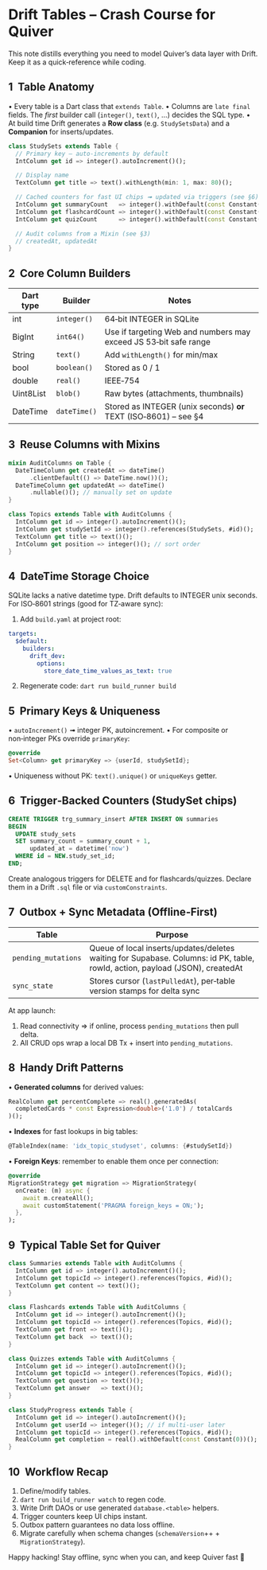 # Drift Tables – Crash Course for **Quiver**

This note distills everything you need to model Quiver’s data layer with Drift. Keep it as a quick‑reference while coding.

## 1  Table Anatomy

• Every table is a Dart class that `extends Table`.
• Columns are `late final` fields. The *first* builder call (`integer()`, `text()`, …) decides the SQL type.
• At build time Drift generates a **Row class** (e.g. `StudySetsData`) and a **Companion** for inserts/updates.

```dart
class StudySets extends Table {
  // Primary key – auto‑increments by default
  IntColumn get id => integer().autoIncrement()();

  // Display name
  TextColumn get title => text().withLength(min: 1, max: 80)();

  // Cached counters for fast UI chips ➟ updated via triggers (see §6)
  IntColumn get summaryCount   => integer().withDefault(const Constant(0))();
  IntColumn get flashcardCount => integer().withDefault(const Constant(0))();
  IntColumn get quizCount      => integer().withDefault(const Constant(0))();

  // Audit columns from a Mixin (see §3)
  // createdAt, updatedAt
}
```

## 2  Core Column Builders

| Dart type | Builder      | Notes                                                            |
| --------- | ------------ | ---------------------------------------------------------------- |
| int       | `integer()`  | 64‑bit INTEGER in SQLite                                         |
| BigInt    | `int64()`    | Use if targeting Web and numbers may exceed JS 53‑bit safe range |
| String    | `text()`     | Add `withLength()` for min/max                                   |
| bool      | `boolean()`  | Stored as 0 / 1                                                  |
| double    | `real()`     | IEEE‑754                                                         |
| Uint8List | `blob()`     | Raw bytes (attachments, thumbnails)                              |
| DateTime  | `dateTime()` | Stored as INTEGER (unix seconds) **or** TEXT (ISO‑8601) – see §4 |

## 3  Reuse Columns with Mixins

```dart
mixin AuditColumns on Table {
  DateTimeColumn get createdAt => dateTime()
      .clientDefault(() => DateTime.now())();
  DateTimeColumn get updatedAt => dateTime()
      .nullable()(); // manually set on update
}

class Topics extends Table with AuditColumns {
  IntColumn get id => integer().autoIncrement()();
  IntColumn get studySetId => integer().references(StudySets, #id)();
  TextColumn get title => text()();
  IntColumn get position => integer()(); // sort order
}
```

## 4  DateTime Storage Choice

SQLite lacks a native datetime type. Drift defaults to INTEGER unix seconds. For ISO‑8601 strings (good for TZ‑aware sync):

1. Add `build.yaml` at project root:

```yaml
targets:
  $default:
    builders:
      drift_dev:
        options:
          store_date_time_values_as_text: true
```

2. Regenerate code: `dart run build_runner build`

## 5  Primary Keys & Uniqueness

• `autoIncrement()` ➟ integer PK, autoincrement.
• For composite or non‑integer PKs override `primaryKey`:

```dart
@override
Set<Column> get primaryKey => {userId, studySetId};
```

• Uniqueness without PK: `text().unique()` or `uniqueKeys` getter.

## 6  Trigger‑Backed Counters (StudySet chips)

```sql
CREATE TRIGGER trg_summary_insert AFTER INSERT ON summaries
BEGIN
  UPDATE study_sets
  SET summary_count = summary_count + 1,
      updated_at = datetime('now')
  WHERE id = NEW.study_set_id;
END;
```

Create analogous triggers for DELETE and for flashcards/quizzes. Declare them in a Drift `.sql` file or via `customConstraints`.

## 7  Outbox + Sync Metadata (Offline‑First)

| Table               | Purpose                                                                                                                      |
| ------------------- | ---------------------------------------------------------------------------------------------------------------------------- |
| `pending_mutations` | Queue of local inserts/updates/deletes waiting for Supabase. Columns: id PK, table, rowId, action, payload (JSON), createdAt |
| `sync_state`        | Stores cursor (`lastPulledAt`), per‑table version stamps for delta sync                                                      |

At app launch:

1. Read connectivity ⇒ if online, process `pending_mutations` then pull delta.
2. All CRUD ops wrap a local DB Tx + insert into `pending_mutations`.

## 8  Handy Drift Patterns

• **Generated columns** for derived values:

```dart
RealColumn get percentComplete => real().generatedAs(
  completedCards * const Expression<double>('1.0') / totalCards
)();
```

• **Indexes** for fast lookups in big tables:

```dart
@TableIndex(name: 'idx_topic_studyset', columns: {#studySetId})
```

• **Foreign Keys**: remember to enable them once per connection:

```dart
@override
MigrationStrategy get migration => MigrationStrategy(
  onCreate: (m) async {
    await m.createAll();
    await customStatement('PRAGMA foreign_keys = ON;');
  },
);
```

## 9  Typical Table Set for Quiver

```dart
class Summaries extends Table with AuditColumns {
  IntColumn get id => integer().autoIncrement()();
  IntColumn get topicId => integer().references(Topics, #id)();
  TextColumn get content => text()();
}

class Flashcards extends Table with AuditColumns {
  IntColumn get id => integer().autoIncrement()();
  IntColumn get topicId => integer().references(Topics, #id)();
  TextColumn get front => text()();
  TextColumn get back  => text()();
}

class Quizzes extends Table with AuditColumns {
  IntColumn get id => integer().autoIncrement()();
  IntColumn get topicId => integer().references(Topics, #id)();
  TextColumn get question => text()();
  TextColumn get answer   => text()();
}

class StudyProgress extends Table {
  IntColumn get id => integer().autoIncrement()();
  IntColumn get userId => integer()(); // if multi‑user later
  IntColumn get topicId => integer().references(Topics, #id)();
  RealColumn get completion = real().withDefault(const Constant(0))();
}
```

## 10  Workflow Recap

1. Define/modify tables.
2. `dart run build_runner watch` to regen code.
3. Write Drift DAOs or use generated `database.<table>` helpers.
4. Trigger counters keep UI chips instant.
5. Outbox pattern guarantees no data loss offline.
6. Migrate carefully when schema changes (`schemaVersion`++ + `MigrationStrategy`).

Happy hacking! Stay offline, sync when you can, and keep Quiver fast 🚀
